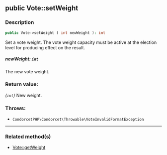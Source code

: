 ## public Vote::setWeight

### Description    

```php
public Vote->setWeight ( int newWeight ): int
```

Set a vote weight. The vote weight capacity must be active at the election level for producing effect on the result.
    

##### **newWeight:** *```int```*   
The new vote weight.    


### Return value:   

*(```int```)* New weight.



### Throws:   

* ```CondorcetPHP\Condorcet\Throwable\VoteInvalidFormatException```

---------------------------------------

### Related method(s)      

* [Vote::getWeight](../Vote%20Class/public%20Vote--getWeight.md)    
